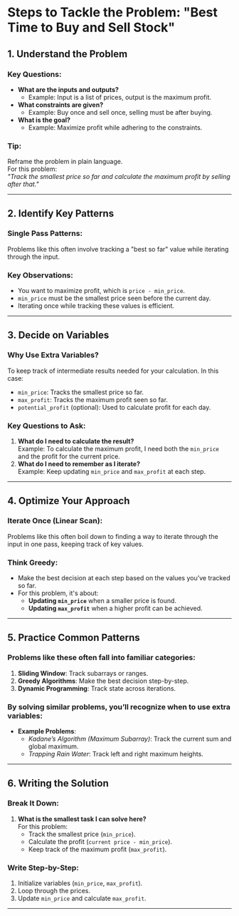 # Steps to Tackle the Problem: "Best Time to Buy and Sell Stock"

## 1. Understand the Problem
### Key Questions:
- **What are the inputs and outputs?**  
  - Example: Input is a list of prices, output is the maximum profit.
- **What constraints are given?**  
  - Example: Buy once and sell once, selling must be after buying.
- **What is the goal?**  
  - Example: Maximize profit while adhering to the constraints.

### Tip:
Reframe the problem in plain language.  
For this problem:  
*"Track the smallest price so far and calculate the maximum profit by selling after that."*

---

## 2. Identify Key Patterns
### Single Pass Patterns:
Problems like this often involve tracking a "best so far" value while iterating through the input.

### Key Observations:
- You want to maximize profit, which is `price - min_price`.
- `min_price` must be the smallest price seen before the current day.
- Iterating once while tracking these values is efficient.

---

## 3. Decide on Variables
### Why Use Extra Variables?
To keep track of intermediate results needed for your calculation. In this case:
- `min_price`: Tracks the smallest price so far.
- `max_profit`: Tracks the maximum profit seen so far.
- `potential_profit` (optional): Used to calculate profit for each day.

### Key Questions to Ask:
1. **What do I need to calculate the result?**  
   Example: To calculate the maximum profit, I need both the `min_price` and the profit for the current price.
2. **What do I need to remember as I iterate?**  
   Example: Keep updating `min_price` and `max_profit` at each step.

---

## 4. Optimize Your Approach
### Iterate Once (Linear Scan):
Problems like this often boil down to finding a way to iterate through the input in one pass, keeping track of key values.

### Think Greedy:
- Make the best decision at each step based on the values you’ve tracked so far.
- For this problem, it's about:
  - **Updating `min_price`** when a smaller price is found.
  - **Updating `max_profit`** when a higher profit can be achieved.

---

## 5. Practice Common Patterns
### Problems like these often fall into familiar categories:
1. **Sliding Window**: Track subarrays or ranges.
2. **Greedy Algorithms**: Make the best decision step-by-step.
3. **Dynamic Programming**: Track state across iterations.

### By solving similar problems, you’ll recognize when to use extra variables:
- **Example Problems**:
  - *Kadane’s Algorithm (Maximum Subarray)*: Track the current sum and global maximum.
  - *Trapping Rain Water*: Track left and right maximum heights.

---

## 6. Writing the Solution
### Break It Down:
1. **What is the smallest task I can solve here?**  
   For this problem:
   - Track the smallest price (`min_price`).
   - Calculate the profit (`current price - min_price`).
   - Keep track of the maximum profit (`max_profit`).

### Write Step-by-Step:
1. Initialize variables (`min_price`, `max_profit`).
2. Loop through the prices.
3. Update `min_price` and calculate `max_profit`.

---
